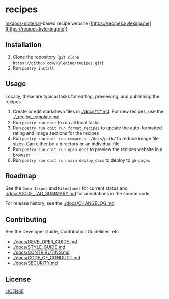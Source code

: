 # recipes

[mkdocs-material](https://squidfunk.github.io/mkdocs-material/)-based recipe website ([https://recipes.kyleking.me](https://recipes.kyleking.me))

## Installation

1. Clone the repository (`git clone https://github.com/KyleKing/recipes.git`)
2. Run `poetry install`

## Usage

Locally, these are typical tasks for editing, previewing, and publishing the recipes

1. Create or edit markdown files in [./docs/\*/\*.md](https://github.com/KyleKing/recipes/tree/main/docs). For new recipes, use the [./_recipe_template.md](https://github.com/KyleKing/recipes/blob/main/_recipe_template.md)
2. Run `poetry run doit` to run all local tasks
3. Run `poetry run doit run format_recipes` to update the auto-formatted rating and image sections for the recipes
4. Run `poetry run doit run compress ./docs/path/` to reduce image file sizes. Can either be a directory or an individual file
5. Run `poetry run doit run open_docs` to preview the recipes website in a browser
6. Run `poetry run doit run main deploy_docs` to deploy to `gh-pages`

## Roadmap

See the `Open Issues` and `Milestones` for current status and [./docs/CODE_TAG_SUMMARY.md](./docs/CODE_TAG_SUMMARY.md) for annotations in the source code.

For release history, see the [./docs/CHANGELOG.md](./docs/CHANGELOG.md)

## Contributing

See the Developer Guide, Contribution Guidelines, etc

- [./docs/DEVELOPER_GUIDE.md](./docs/DEVELOPER_GUIDE.md)
- [./docs/STYLE_GUIDE.md](./docs/STYLE_GUIDE.md)
- [./docs/CONTRIBUTING.md](./docs/CONTRIBUTING.md)
- [./docs/CODE_OF_CONDUCT.md](./docs/CODE_OF_CONDUCT.md)
- [./docs/SECURITY.md](./docs/SECURITY.md)

## License

[LICENSE](https://github.com/kyleking/recipes/LICENSE)

